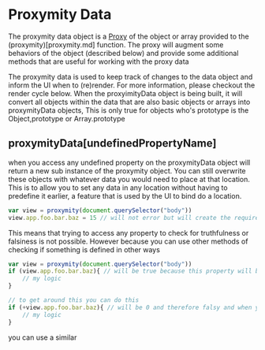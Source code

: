 # Proxymity Data
The proxymity data object is a [Proxy](https://developer.mozilla.org/en-US/docs/Web/JavaScript/Reference/Global_Objects/Proxy) of the object or array provided to the (proxymity)[proxymity.md] function. The proxy will augment some behaviors of the object (described below) and provide some additional methods that are useful for working with the proxy data

The proxymity data is used to keep track of changes to the data object and inform the UI when to (re)render. For more information, please checkout the render cycle below. When the proxyimityData object is being built, it will convert all objects within the data that are also basic objects or arrays into proxymityData objects, This is only true for objects who's prototype is the Object,prototype or Array.prototype

## proxymityData[undefinedPropertyName]
when you access any undefined property on the proxymityData object will return a new sub instance of the proxymity object. You can still overwrite these objects with whatever data you would need to place at that location. This is to allow you to set any data in any location without having to predefine it earlier, a feature that is used by the UI to bind do a location.

```javascript
var view = proxymity(document.querySelector("body"))
view.app.foo.bar.baz = 15 // will not error but will create the required nested objects
```

This means that trying to access any property to check for truthfulness or falsiness is not possible. However because you can use other methods of checking if something is defined in other ways
```javascript
var view = proxymity(document.querySelector("body"))
if (view.app.foo.bar.baz){ // will be true because this property will be initialized on access to a proxy object
	// my logic
}

// to get around this you can do this
if (+view.app.foo.bar.baz){ // will be 0 and therefore falsy and when you actually receive data it will be whatever that data is. this may also result in NaN which is also falsy
	// my logic
}
```

you can use a similar
